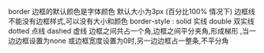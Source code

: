 border 边框的默认颜色是字体颜色
默认大小为3px (百分比100% 情况下)
边框线不能没有边框样式,可以没有大小和颜色
border-style : solid 实线 double 双实线  dotted 点线  dashed 虚线
边框之间共占一个角,边框之间平分夹角,形成梯形
,当一边边框设置为none 或边框宽度设置为0时,另一边边框占一整条,不平分角
